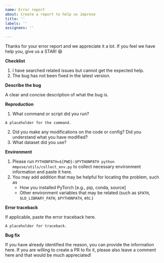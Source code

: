 ```yaml
---
name: Error report
about: Create a report to help us improve
title: ''
labels: ''
assignees: ''

---
```


Thanks for your error report and we appreciate it a lot.
If you feel we have help you, give us a STAR! :satisfied:

**Checklist**

1. I have searched related issues but cannot get the expected help.
2. The bug has not been fixed in the latest version.

**Describe the bug**

A clear and concise description of what the bug is.

**Reproduction**

1. What command or script did you run?
```
A placeholder for the command.
```
2. Did you make any modifications on the code or config? Did you understand what you have modified?
3. What dataset did you use?

**Environment**

1. Please run `PYTHONPATH=${PWD}:$PYTHONPATH python mmpose/utils/collect_env.py` to collect necessary environment information and paste it here.
2. You may add addition that may be helpful for locating the problem, such as
    - How you installed PyTorch [e.g., pip, conda, source]
    - Other environment variables that may be related (such as `$PATH`, `$LD_LIBRARY_PATH`, `$PYTHONPATH`, etc.)

**Error traceback**

If applicable, paste the error traceback here.
```
A placeholder for traceback.
```

**Bug fix**

If you have already identified the reason, you can provide the information here. If you are willing to create a PR to fix it, please also leave a comment here and that would be much appreciated!
